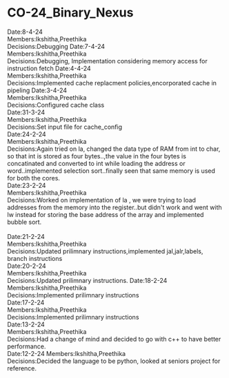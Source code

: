 # CO-24_Binary_Nexus

Date:8-4-24<br>
Members:Ikshitha,Preethika<br>
Decisions:Debugging
Date:7-4-24<br>
Members:Ikshitha,Preethika<br>
Decisions:Debugging, Implementation considering memory access for instruction fetch 
Date:4-4-24<br>
Members:Ikshitha,Preethika<br>
Decisions:Implemented cache replacment policies,encorporated cache in pipeling
Date:3-4-24<br>
Members:Ikshitha,Preethika<br>
Decisions:Configured cache class <br>
Date:31-3-24<br>
Members:Ikshitha,Preethika<br>
Decisions:Set input file for cache_config<br>
Date:24-2-24<br>
Members:Ikshitha,Preethika<br>
Decisions:Again tried on la, changed the data type of RAM from int to char, so that int is stored as four bytes..,the value in the four bytes is concatinated and converted to int while loading the address or word..implemented selection sort..finally seen that same memory is used for both the cores.  
Date:23-2-24<br>
Members:Ikshitha,Preethika<br>
Decisions:Worked on implementation of la , we were trying to load addresses from the memory into the register..but didn't work and went with lw instead for storing the base address of the array and implemented bubble sort.<br>  
Date:21-2-24<br>
Members:Ikshitha,Preethika<br>
Decisions:Updated prilimnary instructions,implemented jal,jalr,labels, branch instructions<br>
Date:20-2-24<br>
Members:Ikshitha,Preethika<br>
Decisions:Updated prilimnary instructions.
Date:18-2-24<br>
Members:Ikshitha,Preethika<br>
Decisions:Implemented prilimnary instructions<br>
Date:17-2-24<br>
Members:Ikshitha,Preethika<br>
Decisions:Implemented prilimnary instructions<br>
Date:13-2-24<br>
Members:Ikshitha,Preethika<br>
Decisions:Had a change of mind and decided to go with c++ to have better performance.<br>
Date:12-2-24
Members:Ikshitha,Preethika<br>
Decisions:Decided the language to be python, looked at seniors project for reference.

